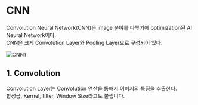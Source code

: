 # CNN      
   
Convolution Neural Network(CNN)은 image 분야를 다루기에 optimization된 AI Neural Network이다.   
CNN은 크게 Convolution Layer와 Pooling Layer으로 구성되어 있다.   
   
![CNN1](https://user-images.githubusercontent.com/59756209/74507272-435e2a00-4f3f-11ea-8b08-ce13d24bf91c.PNG)   
   
## 1. Convolution   
Convolution Layer는 Convolution 연산을 통해서 이미지의 특징을 추출한다.   
합성곱, Kernel, filter, Window Size라고도 불립니다.   


